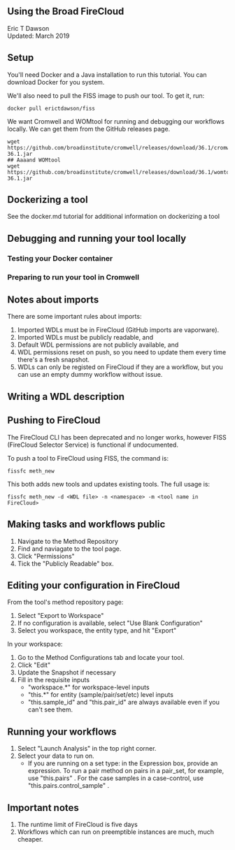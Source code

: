Using the Broad FireCloud
------------------------------
Eric T Dawson  
Updated: March 2019

## Setup
You'll need Docker and a Java installation to run this tutorial. You can download Docker for you system.

We'll also need to pull the FISS image to push our tool. To get it, run:
```
docker pull erictdawson/fiss
```

We want Cromwell and WOMtool for running and debugging our workflows locally. We can get
them from the GitHub releases page.

```
wget https://github.com/broadinstitute/cromwell/releases/download/36.1/cromwell-36.1.jar
## Aaaand WOMtool
wget https://github.com/broadinstitute/cromwell/releases/download/36.1/womtool-36.1.jar
```


## Dockerizing a tool
See the docker.md tutorial for additional information on dockerizing a tool


## Debugging and running your tool locally

### Testing your Docker container

### Preparing to run your tool in Cromwell


## Notes about imports
There are some important rules about imports:  
1. Imported WDLs must be in FireCloud (GitHub imports are vaporware).
2. Imported WDLs must be publicly readable, and
3. Default WDL permissions are not publicly available, and
4. WDL permissions reset on push, so you need to update them every
time there's a fresh snapshot.
5. WDLs can only be registed on FireCloud if they are a workflow, but
you can use an empty dummy workflow without issue.

## Writing a WDL description


## Pushing to FireCloud
The FireCloud CLI has been deprecated and no longer works, however FISS
(FireCloud Selector Service) is functional if undocumented.

To push a tool to FireCloud using FISS, the command is:
```
fissfc meth_new
```
This both adds new tools and updates existing tools. The full usage is:  
```
fissfc meth_new -d <WDL file> -n <namespace> -m <tool name in FireCloud>
```

## Making tasks and workflows public
1. Navigate to the Method Repository
2. Find and naviagate to the tool page.
3. Click "Permissions"
4. Tick the "Publicly Readable" box.

## Editing your configuration in FireCloud
From the tool's method repository page:
1. Select "Export to Workspace"
2. If no configuration is available, select "Use Blank Configuration"
3. Select you workspace, the entity type, and hit "Export"


In your workspace:
1. Go to the Method Configurations tab and locate your tool.
2. Click "Edit"
3. Update the Snapshot if necessary
4. Fill in the requisite inputs
    - "workspace.*" for workspace-level inputs
    - "this.*" for entity (sample/pair/set/etc) level inputs
    - "this.sample_id" and "this.pair_id" are always available even if you can't see them.

## Running your workflows
1. Select "Launch Analysis" in the top right corner.
2. Select your data to run on.
    - If you are running on a set type:
    in the Expression box, provide an expression. To run a pair method on pairs in a pair_set, for example,
    use "this.pairs" . For the case samples in a case-control, use "this.pairs.control_sample" .

## Important notes
1. The runtime limit of FireCloud is five days
2. Workflows which can run on preemptible instances are much, much cheaper.
